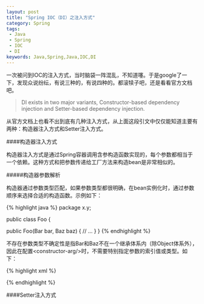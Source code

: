 ```yaml
---
layout: post
title: "Spring IOC（DI）之注入方式"
category: Spring
tags:
 - Java
 - Spring
 - IOC
 - DI
keywords: Java,Spring,Java,IOC,DI
---
```


一次被问到IOC的注入方式，当时脑袋一阵混乱，不知道噻。于是google了一下，发现众说纷纭，有说三种的，有说四种的。都滚犊子吧，还是看看官方文档吧。
<blockquote>
	DI exists in two major variants, Constructor-based dependency injection and Setter-based dependency injection.
</blockquote>
从官方文档上也看不出到底有几种注入方式，从上面这段引文中仅仅能知道主要有两种：构造器注入方式和Setter注入方式。

####构造器注入方式

构造器注入方式是通过Spring容器调用含参构造函数实现的，每个参数都相当于一个依赖。这种方式和把参数传递给工厂方法来构造bean是非常相似的。

#####构造器参数解析

构造器通过参数类型匹配，如果参数类型都很明确，在bean实例化时，通过参数顺序来选择合适的构造函数。示例如下：

{% highlight java %}
package x.y;

public class Foo {

  public Foo(Bar bar, Baz baz) {
      // ...
  }
}
{% endhighlight %}

不存在参数类型不确定性是指Bar和Baz不在一个继承体系内（除Object体系外），因此在配置&lt;constructor-arg/&gt;时，不需要特别指定参数的索引值或类型。如下：
 
{% highlight xml %}
<beans>
  <bean id="foo" class="x.y.Foo">
      <constructor-arg ref="bar"/>
      <constructor-arg ref="baz"/>
  </bean>

  <bean id="bar" class="x.y.Bar"/>
  <bean id="baz" class="x.y.Baz"/>

</beans>
{% endhighlight %}

####Setter注入方式